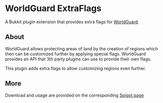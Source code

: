 # WorldGuard ExtraFlags

A Bukkit plugin extension that provides extra flags for [WorldGuard](https://github.com/EngineHub/WorldGuard).

## About
WorldGuard allows protecting areas of land by the creation of regions which then can be customized further by applying special flags. WorldGuard provides an API that 3th party plugins can use to provide their own flags.

This plugin adds extra flags to allow customizing regions even further.

## More
Download and usage are provided on the corresponding [Spigot page](https://www.spigotmc.org/resources/worldguard-extra-flags.4823/)
